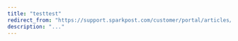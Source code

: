 ```yaml
---
title: "testtest"
redirect_from: "https://support.sparkpost.com/customer/portal/articles/2719618-testtest"
description: "..."
---
```


